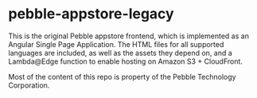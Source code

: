 pebble-appstore-legacy
======================

This is the original Pebble appstore frontend, which is implemented as an
Angular Single Page Application. The HTML files for all supported languages
are included, as well as the assets they depend on, and a Lambda@Edge function
to enable hosting on Amazon S3 + CloudFront.

Most of the content of this repo is property of the Pebble Technology
Corporation.
